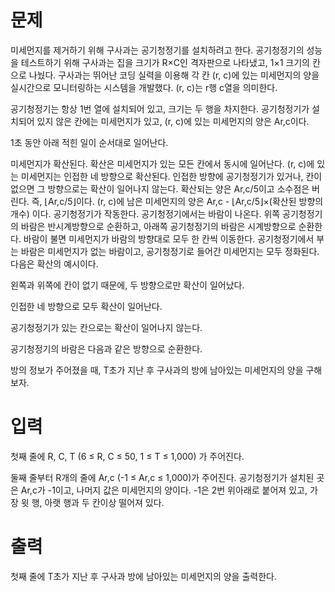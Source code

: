 # 문제
미세먼지를 제거하기 위해 구사과는 공기청정기를 설치하려고 한다. 공기청정기의 성능을 테스트하기 위해 구사과는 집을 크기가 R×C인 격자판으로 나타냈고, 1×1 크기의 칸으로 나눴다. 구사과는 뛰어난 코딩 실력을 이용해 각 칸 (r, c)에 있는 미세먼지의 양을 실시간으로 모니터링하는 시스템을 개발했다. (r, c)는 r행 c열을 의미한다.



공기청정기는 항상 1번 열에 설치되어 있고, 크기는 두 행을 차지한다. 공기청정기가 설치되어 있지 않은 칸에는 미세먼지가 있고, (r, c)에 있는 미세먼지의 양은 Ar,c이다.

1초 동안 아래 적힌 일이 순서대로 일어난다.

미세먼지가 확산된다. 확산은 미세먼지가 있는 모든 칸에서 동시에 일어난다.
(r, c)에 있는 미세먼지는 인접한 네 방향으로 확산된다.
인접한 방향에 공기청정기가 있거나, 칸이 없으면 그 방향으로는 확산이 일어나지 않는다.
확산되는 양은 Ar,c/5이고 소수점은 버린다. 즉, ⌊Ar,c/5⌋이다.
(r, c)에 남은 미세먼지의 양은 Ar,c - ⌊Ar,c/5⌋×(확산된 방향의 개수) 이다.
공기청정기가 작동한다.
공기청정기에서는 바람이 나온다.
위쪽 공기청정기의 바람은 반시계방향으로 순환하고, 아래쪽 공기청정기의 바람은 시계방향으로 순환한다.
바람이 불면 미세먼지가 바람의 방향대로 모두 한 칸씩 이동한다.
공기청정기에서 부는 바람은 미세먼지가 없는 바람이고, 공기청정기로 들어간 미세먼지는 모두 정화된다.
다음은 확산의 예시이다.



왼쪽과 위쪽에 칸이 없기 때문에, 두 방향으로만 확산이 일어났다.



인접한 네 방향으로 모두 확산이 일어난다.



공기청정기가 있는 칸으로는 확산이 일어나지 않는다.

공기청정기의 바람은 다음과 같은 방향으로 순환한다.



방의 정보가 주어졌을 때, T초가 지난 후 구사과의 방에 남아있는 미세먼지의 양을 구해보자.

# 입력
첫째 줄에 R, C, T (6 ≤ R, C ≤ 50, 1 ≤ T ≤ 1,000) 가 주어진다.

둘째 줄부터 R개의 줄에 Ar,c (-1 ≤ Ar,c ≤ 1,000)가 주어진다. 공기청정기가 설치된 곳은 Ar,c가 -1이고, 나머지 값은 미세먼지의 양이다. -1은 2번 위아래로 붙어져 있고, 가장 윗 행, 아랫 행과 두 칸이상 떨어져 있다.

# 출력
첫째 줄에 T초가 지난 후 구사과 방에 남아있는 미세먼지의 양을 출력한다.